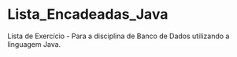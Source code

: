 # Lista_Encadeadas_Java
Lista de Exercício - Para a disciplina de Banco de Dados utilizando a linguagem Java. 
